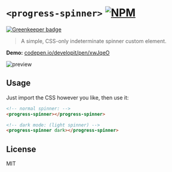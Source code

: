 # `<progress-spinner>` [![NPM](http://img.shields.io/npm/v/progress-spinner.svg)](https://www.npmjs.com/package/progress-spinner)

[![Greenkeeper badge](https://badges.greenkeeper.io/developit/progress-spinner.svg)](https://greenkeeper.io/)

> A simple, CSS-only indeterminate spinner custom element.

**Demo:** [codepen.io/developit/pen/xwJqeO](http://codepen.io/developit/pen/xwJqeO?editors=110)

![preview](https://i.gyazo.com/444842e7b26bab5ca2255b6131c969ec.gif)

## Usage

Just import the CSS however you like, then use it:

```html
<!-- normal spinner: -->
<progress-spinner></progress-spinner>

<!-- dark mode: (light spinner) -->
<progress-spinner dark></progress-spinner>
```

## License

MIT
